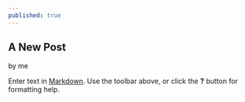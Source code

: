 ```yaml
---
published: true
---
```


## A New Post
by me

Enter text in [Markdown](http://daringfireball.net/projects/markdown/). Use the toolbar above, or click the **?** button for formatting help.